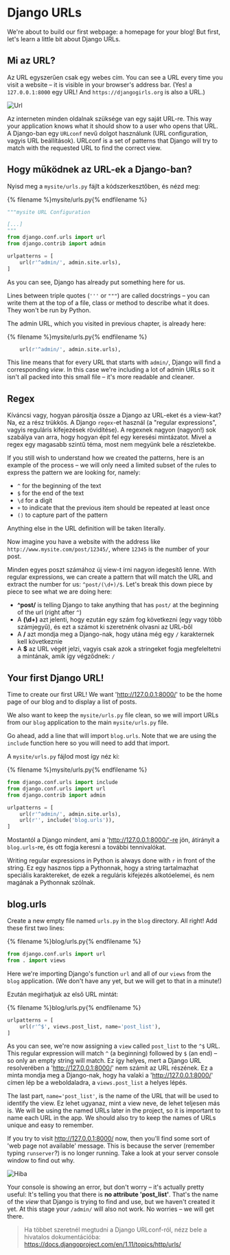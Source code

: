 # Django URLs

We're about to build our first webpage: a homepage for your blog! But first, let's learn a little bit about Django URLs.

## Mi az URL?

Az URL egyszerűen csak egy webes cím. You can see a URL every time you visit a website – it is visible in your browser's address bar. (Yes! a `127.0.0.1:8000` egy URL! And `https://djangogirls.org` is also a URL.)

![Url](images/url.png)

Az interneten minden oldalnak szüksége van egy saját URL-re. This way your application knows what it should show to a user who opens that URL. A Django-ban egy `URLconf` nevű dolgot használunk (URL configuration, vagyis URL beállítások). URLconf is a set of patterns that Django will try to match with the requested URL to find the correct view.

## Hogy működnek az URL-ek a Django-ban?

Nyisd meg a `mysite/urls.py` fájlt a kódszerkesztőben, és nézd meg:

{% filename %}mysite/urls.py{% endfilename %}

```python
"""mysite URL Configuration

[...]
"""
from django.conf.urls import url
from django.contrib import admin

urlpatterns = [
    url(r'^admin/', admin.site.urls),
]
```

As you can see, Django has already put something here for us.

Lines between triple quotes (`'''` or `"""`) are called docstrings – you can write them at the top of a file, class or method to describe what it does. They won't be run by Python.

The admin URL, which you visited in previous chapter, is already here:

{% filename %}mysite/urls.py{% endfilename %}

```python
    url(r'^admin/', admin.site.urls),
```

This line means that for every URL that starts with `admin/`, Django will find a corresponding *view*. In this case we're including a lot of admin URLs so it isn't all packed into this small file – it's more readable and cleaner.

## Regex

Kíváncsi vagy, hogyan párosítja össze a Django az URL-eket és a view-kat? Na, ez a rész trükkös. A Django `regex`-et használ (a "regular expressions", vagyis reguláris kifejezések rövidítése). A regexnek nagyon (nagyon!) sok szabálya van arra, hogy hogyan épít fel egy keresési mintázatot. Mivel a regex egy magasabb szintű téma, most nem megyünk bele a részletekbe.

If you still wish to understand how we created the patterns, here is an example of the process – we will only need a limited subset of the rules to express the pattern we are looking for, namely:

* `^` for the beginning of the text
* `$` for the end of the text
* `\d` for a digit
* `+` to indicate that the previous item should be repeated at least once
* `()` to capture part of the pattern

Anything else in the URL definition will be taken literally.

Now imagine you have a website with the address like `http://www.mysite.com/post/12345/`, where `12345` is the number of your post.

Minden egyes poszt számához új view-t írni nagyon idegesítő lenne. With regular expressions, we can create a pattern that will match the URL and extract the number for us: `^post/(\d+)/$`. Let's break this down piece by piece to see what we are doing here:

* **^post/** is telling Django to take anything that has `post/` at the beginning of the url (right after `^`)
* A **(\d+)** azt jelenti, hogy ezután egy szám fog következni (egy vagy több számjegyű), és ezt a számot ki szeretnénk olvasni az URL-ből
* A **/** azt mondja meg a Django-nak, hogy utána még egy `/` karakternek kell következnie
* A **$** az URL végét jelzi, vagyis csak azok a stringeket fogja megfeleltetni a mintának, amik így végződnek: `/`

## Your first Django URL!

Time to create our first URL! We want 'http://127.0.0.1:8000/' to be the home page of our blog and to display a list of posts.

We also want to keep the `mysite/urls.py` file clean, so we will import URLs from our `blog` application to the main `mysite/urls.py` file.

Go ahead, add a line that will import `blog.urls`. Note that we are using the `include` function here so you will need to add that import.

A `mysite/urls.py` fájlod most így néz ki:

{% filename %}mysite/urls.py{% endfilename %}

```python
from django.conf.urls import include
from django.conf.urls import url
from django.contrib import admin

urlpatterns = [
    url(r'^admin/', admin.site.urls),
    url(r'', include('blog.urls')),
]
```

Mostantól a Django mindent, ami a 'http://127.0.0.1:8000/'-re jön, átirányít a `blog.urls`-re, és ott fogja keresni a további tennivalókat.

Writing regular expressions in Python is always done with `r` in front of the string. Ez egy hasznos tipp a Pythonnak, hogy a string tartalmazhat speciális karaktereket, de ezek a reguláris kifejezés alkotóelemei, és nem magának a Pythonnak szólnak.

## blog.urls

Create a new empty file named `urls.py` in the `blog` directory. All right! Add these first two lines:

{% filename %}blog/urls.py{% endfilename %}

```python
from django.conf.urls import url
from . import views
```

Here we're importing Django's function `url` and all of our `views` from the `blog` application. (We don't have any yet, but we will get to that in a minute!)

Ezután megírhatjuk az első URL mintát:

{% filename %}blog/urls.py{% endfilename %}

```python
urlpatterns = [
    url(r'^$', views.post_list, name='post_list'),
]
```

As you can see, we're now assigning a `view` called `post_list` to the `^$` URL. This regular expression will match `^` (a beginning) followed by `$` (an end) – so only an empty string will match. Ez így helyes, mert a Django URL resolverében a 'http://127.0.0.1:8000/' nem számít az URL részének. Ez a minta mondja meg a Django-nak, hogy ha valaki a 'http://127.0.0.1:8000/' címen lép be a weboldaladra, a `views.post_list` a helyes lépés.

The last part, `name='post_list'`, is the name of the URL that will be used to identify the view. Ez lehet ugyanaz, mint a view neve, de lehet teljesen más is. We will be using the named URLs later in the project, so it is important to name each URL in the app. We should also try to keep the names of URLs unique and easy to remember.

If you try to visit http://127.0.0.1:8000/ now, then you'll find some sort of 'web page not available' message. This is because the server (remember typing `runserver`?) is no longer running. Take a look at your server console window to find out why.

![Hiba](images/error1.png)

Your console is showing an error, but don't worry – it's actually pretty useful: It's telling you that there is **no attribute 'post_list'**. That's the name of the *view* that Django is trying to find and use, but we haven't created it yet. At this stage your `/admin/` will also not work. No worries – we will get there.

> Ha többet szeretnél megtudni a Django URLconf-ról, nézz bele a hivatalos dokumentációba: https://docs.djangoproject.com/en/1.11/topics/http/urls/